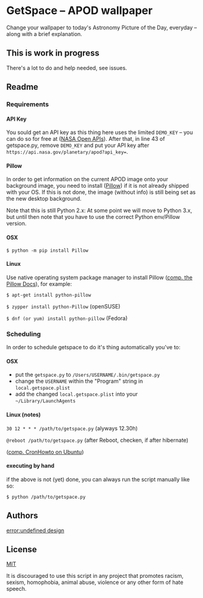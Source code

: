 # GetSpace – APOD wallpaper
Change your wallpaper to today's Astronomy Picture of the Day, everyday – along with a brief explanation.

## This is work in progress

There's a lot to do and help needed, see issues.

## Readme

### Requirements

#### API Key

You sould get an API key as this thing here uses the limited ```DEMO_KEY``` – you can do so for free at ([NASA Open APIs](https://api.nasa.gov/index.html#apply-for-an-api-key)). After that, in line 43 of getspace.py, remove ```DEMO_KEY``` and put your API key after ```https://api.nasa.gov/planetary/apod?api_key=```.

#### Pillow

In order to get information on the current APOD image onto your background image, you need to install ([Pillow](https://python-pillow.org/)) if it is not already shipped with your OS. If this is not done, the image (without info) is still being set as the new desktop background.

Note that this is still Python 2.x: At some point we will move to Python 3.x, but until then note that you have to use the correct Python env/Pillow version.

#### OSX

```$ python -m pip install Pillow```

#### Linux

Use native operating system package manager to install Pillow ([comp. the Pillow Docs](http://pillow.readthedocs.io/en/latest/installation.html#linux-installation)), for example:

```$ apt-get install python-pillow```

```$ zypper install python-Pillow``` (openSUSE)

```$ dnf (or yum) install python-pillow``` (Fedora)

### Scheduling
In order to schedule getspace to do it's thing automatically you've to:

#### OSX

- put the ```getspace.py``` to ```/Users/USERNAME/.bin/getspace.py```
- change the ```USERNAME``` within the "Program" string in ```local.getspace.plist```
- add the changed ```local.getspace.plist``` into your ```~/Library/LaunchAgents```

#### Linux (notes)

```30 12 * * * /path/to/getspace.py``` (alyways 12.30h)

```@reboot /path/to/getspace.py``` (after Reboot, checken, if after hibernate)

([comp. CronHowto on Ubuntu](https://help.ubuntu.com/community/CronHowto))

#### executing by hand

if the above is not (yet) done, you can always run the script manually like so:

```$ python /path/to/getspace.py```

## Authors
[error:undefined design](http://error-undefined.de/)

## License

[MIT](https://opensource.org/licenses/MIT)

It is discouraged to use this script in any project that promotes racism, sexism, homophobia, animal abuse, violence or any other form of hate speech.